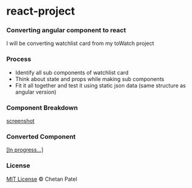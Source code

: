 # react-project
### Converting angular component to react
I will be converting watchlist card from my toWatch project

### Process
- Identify all sub components of watchlist card
- Think about state and props while making sub components
- Fit it all together and test it using static json data (same structure as angular version)

### Component Breakdown
[screenshot](https://github.com/ChetanPate1/react-project/blob/master/component-breakdown.png)

### Converted Component
[[In progress...]](https://chetanpate1.github.io/react-project/)


### License
[MIT License](https://github.com/ChetanPate1/react-project/blob/master/LICENCE)
© Chetan Patel
